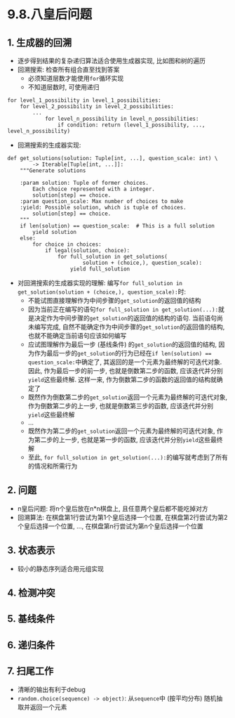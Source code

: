 # 9.8.八皇后问题

## 1. 生成器的回溯

- 逐步得到结果的复杂递归算法适合使用生成器实现, 比如图和树的遍历
- 回溯搜索: 检查所有组合直至找到答案
    - 必须知道层数才能使用`for`循环实现
    - 不知道层数时, 可使用递归

```python3
for level_1_possibility in level_1_possibilities:
    for level_2_possibility in level_2_possibilities:
        ...
            for level_n_possibility in level_n_possibilities:
                if condition: return (level_1_possibility, ..., level_n_possibility)
```

- 回溯搜索的生成器实现:

```python3
def get_solutions(solution: Tuple[int, ...], question_scale: int) \
        -> Iterable[Tuple[int, ...]]:
    """Generate solutions

    :param solution: Tuple of former choices.
        Each choice represented with a integer.
        solution[step] == choice.
    :param question_scale: Max number of choices to make
    :yield: Possible solution, which is tuple of choices.
        solution[step] == choice.
    """
    if len(solution) == question_scale:  # This is a full solution
        yield solution
    else:
        for choice in choices:
            if legal(solution, choice):
                for full_solution in get_solutions(
                        solution + (choice,), question_scale):
                    yield full_solution
```

- 对回溯搜索的生成器实现的理解: 编写`for full_solution in get_solution(solution + (choice,), question_scale):`时:
    - 不能试图直接理解作为中间步骤的`get_solution`的返回值的结构
    - 因为当前正在编写的语句`for full_solution in get_solution(...):`就是决定作为中间步骤的`get_solution`的返回值的结构的语句. 当前语句尚未编写完成, 自然不能确定作为中间步骤的`get_solution`的返回值的结构, 也就不能确定当前语句应该如何编写
    - 应试图理解作为最后一步 (基线条件) 的`get_solution`的返回值的结构, 因为作为最后一步的`get_solution`的行为已经在`if len(solution) == question_scale:`中确定了, 其返回的是一个元素为最终解的可迭代对象. 因此, 作为最后一步的前一步, 也就是倒数第二步的函数, 应该迭代并分别`yield`这些最终解. 这样一来, 作为倒数第二步的函数的返回值的结构就确定了
    - 既然作为倒数第二步的`get_solution`返回一个元素为最终解的可迭代对象, 作为倒数第二步的上一步, 也就是倒数第三步的函数, 应该迭代并分别`yield`这些最终解
    - ...
    - 既然作为第二步的`get_solution`返回一个元素为最终解的可迭代对象, 作为第二步的上一步, 也就是第一步的函数, 应该迭代并分别`yield`这些最终解
    - 至此, `for full_solution in get_solution(...):`的编写就考虑到了所有的情况和所需行为


## 2. 问题

- n皇后问题: 将n个皇后放在n*n棋盘上, 且任意两个皇后都不能吃掉对方
- 回溯算法: 在棋盘第1行尝试为第1个皇后选择一个位置, 在棋盘第2行尝试为第2个皇后选择一个位置, ..., 在棋盘第n行尝试为第n个皇后选择一个位置

## 3. 状态表示

- 较小的静态序列适合用元组实现

## 4. 检测冲突

## 5. 基线条件

## 6. 递归条件

## 7. 扫尾工作

- 清晰的输出有利于debug
- `random.choice(sequence) -> object)`: 从`sequence`中 (按平均分布) 随机抽取并返回一个元素
